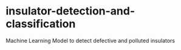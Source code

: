 # insulator-detection-and-classification
Machine Learning Model to detect defective and polluted insulators
